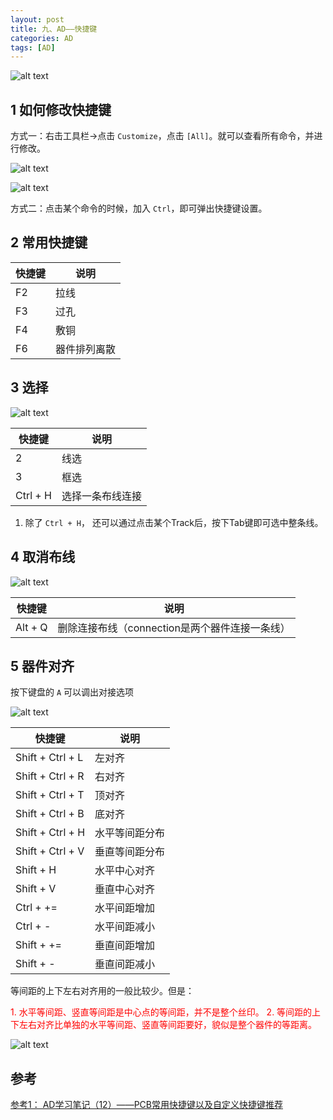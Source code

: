 ```yaml
---
layout: post
title: 九、AD——快捷键
categories: AD
tags: [AD]
---
```


![alt text](image-6.png)

## 1 如何修改快捷键

方式一：右击工具栏->点击 `Customize`，点击 `[All]`。就可以查看所有命令，并进行修改。

![alt text](image-4.png)

![alt text](image-5.png)

方式二：点击某个命令的时候，加入 `Ctrl`，即可弹出快捷键设置。


## 2 常用快捷键

|  快捷键   | 说明  |
|  ----  | ----  |
| F2  | 拉线 |
| F3  | 过孔 |
| F4  | 敷铜 |
| F6  | 器件排列离散 |


## 3 选择

![alt text](image-3.png)

|  快捷键   | 说明  |
|  ----  | ----  |
| 2  | 线选 |
| 3  | 框选 |
| Ctrl + H  | 选择一条布线连接 |

1. 除了 `Ctrl + H`， 还可以通过点击某个Track后，按下Tab键即可选中整条线。

## 4 取消布线

![alt text](image-2.png)

|  快捷键   | 说明  |
|  ----  | ----  |
| Alt + Q  | 删除连接布线（connection是两个器件连接一条线） |


## 5 器件对齐

按下键盘的 `A` 可以调出对接选项

![alt text](image.png)

|  快捷键   | 说明  |
|  ----  | ----  |
| Shift + Ctrl + L  | 左对齐 |
| Shift + Ctrl + R  | 右对齐 |
| Shift + Ctrl + T  | 顶对齐 |
| Shift + Ctrl + B  | 底对齐 |
| Shift + Ctrl + H  | 水平等间距分布 |
| Shift + Ctrl + V  | 垂直等间距分布 |
| Shift + H  | 水平中心对齐 |
| Shift + V  | 垂直中心对齐 |
| Ctrl + +=  | 水平间距增加 |
| Ctrl + -  | 水平间距减小 |
| Shift + +=  | 垂直间距增加 |
| Shift + -  | 垂直间距减小 |


等间距的上下左右对齐用的一般比较少。但是：

<font color="red">
1. 水平等间距、竖直等间距是中心点的等间距，并不是整个丝印。</font>

<font color="red">
2. 等间距的上下左右对齐比单独的水平等间距、竖直等间距要好，貌似是整个器件的等距离。</font>

![alt text](image-1.png)


## 参考

[参考1： AD学习笔记（12）——PCB常用快捷键以及自定义快捷键推荐](https://www.cnblogs.com/xiaochengxin/p/18871427)